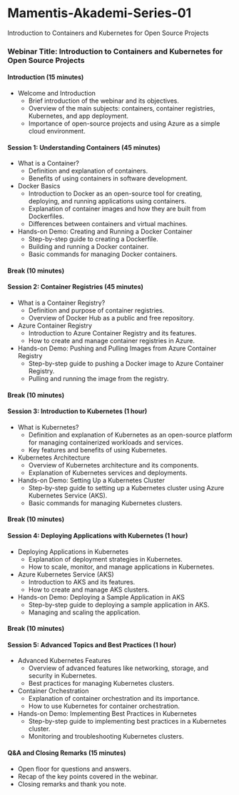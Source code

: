 # Mamentis-Akademi-Series-01
Introduction to Containers and Kubernetes for Open Source Projects

### Webinar Title: Introduction to Containers and Kubernetes for Open Source Projects

#### Introduction (15 minutes)
- Welcome and Introduction
  - Brief introduction of the webinar and its objectives.
  - Overview of the main subjects: containers, container registries, Kubernetes, and app deployment.
  - Importance of open-source projects and using Azure as a simple cloud environment.

#### Session 1: Understanding Containers (45 minutes)
- What is a Container?
  - Definition and explanation of containers.
  - Benefits of using containers in software development.
- Docker Basics
  - Introduction to Docker as an open-source tool for creating, deploying, and running applications using containers.
  - Explanation of container images and how they are built from Dockerfiles.
  - Differences between containers and virtual machines.
- Hands-on Demo: Creating and Running a Docker Container
  - Step-by-step guide to creating a Dockerfile.
  - Building and running a Docker container.
  - Basic commands for managing Docker containers.

#### Break (10 minutes)

#### Session 2: Container Registries (45 minutes)
- What is a Container Registry?
  - Definition and purpose of container registries.
  - Overview of Docker Hub as a public and free repository.
- Azure Container Registry
  - Introduction to Azure Container Registry and its features.
  - How to create and manage container registries in Azure.
- Hands-on Demo: Pushing and Pulling Images from Azure Container Registry
  - Step-by-step guide to pushing a Docker image to Azure Container Registry.
  - Pulling and running the image from the registry.

#### Break (10 minutes)

#### Session 3: Introduction to Kubernetes (1 hour)
- What is Kubernetes?
  - Definition and explanation of Kubernetes as an open-source platform for managing containerized workloads and services.
  - Key features and benefits of using Kubernetes.
- Kubernetes Architecture
  - Overview of Kubernetes architecture and its components.
  - Explanation of Kubernetes services and deployments.
- Hands-on Demo: Setting Up a Kubernetes Cluster
  - Step-by-step guide to setting up a Kubernetes cluster using Azure Kubernetes Service (AKS).
  - Basic commands for managing Kubernetes clusters.

#### Break (10 minutes)

#### Session 4: Deploying Applications with Kubernetes (1 hour)
- Deploying Applications in Kubernetes
  - Explanation of deployment strategies in Kubernetes.
  - How to scale, monitor, and manage applications in Kubernetes.
- Azure Kubernetes Service (AKS)
  - Introduction to AKS and its features.
  - How to create and manage AKS clusters.
- Hands-on Demo: Deploying a Sample Application in AKS
  - Step-by-step guide to deploying a sample application in AKS.
  - Managing and scaling the application.

#### Break (10 minutes)

#### Session 5: Advanced Topics and Best Practices (1 hour)
- Advanced Kubernetes Features
  - Overview of advanced features like networking, storage, and security in Kubernetes.
  - Best practices for managing Kubernetes clusters.
- Container Orchestration
  - Explanation of container orchestration and its importance.
  - How to use Kubernetes for container orchestration.
- Hands-on Demo: Implementing Best Practices in Kubernetes
  - Step-by-step guide to implementing best practices in a Kubernetes cluster.
  - Monitoring and troubleshooting Kubernetes clusters.

#### Q&A and Closing Remarks (15 minutes)
- Open floor for questions and answers.
- Recap of the key points covered in the webinar.
- Closing remarks and thank you note.
